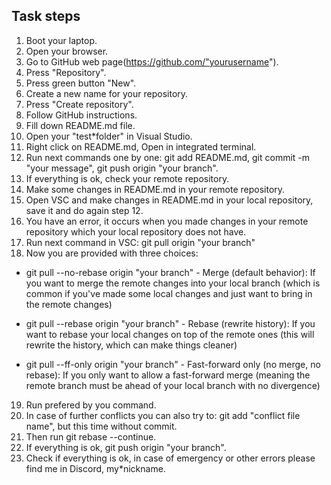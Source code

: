 ##  Task steps
1. Boot your laptop.
2. Open your browser.
3. Go to GitHub web page(https://github.com/"yourusername").
4. Press "Repository".
5. Press green button "New".
6. Create a new name for your repository.
7. Press "Create repository".
8. Follow GitHub instructions.
9. Fill down README.md file.
10. Open your "test*folder" in Visual Studio.
11. Right click on README.md, Open in integrated terminal.
12. Run next commands one by one: git add README.md, git commit -m "your message", git push origin "your branch".
13. If everything is ok, check your remote repository.
14. Make some changes in README.md in your remote repository.
15. Open VSC and make changes in README.md in your local repository, save it and do again step 12.
16. You have an error, it occurs when you made changes in your remote repository which your local repository does not have.
17. Run next command in VSC: git pull origin "your branch"
18. Now you are provided with three choices:

* git pull --no-rebase origin "your branch" - Merge (default behavior): If you want to merge the remote changes into your local branch (which is common if you've made some local changes and just want to bring in the remote changes)

* git pull --rebase origin "your branch" - Rebase (rewrite history): If you want to rebase your local changes on top of the remote ones (this will rewrite the history, which can make things cleaner)

* git pull --ff-only origin "your branch" - Fast-forward only (no merge, no rebase): If you only want to allow a fast-forward merge (meaning the remote branch must be ahead of your local branch with no divergence)

19. Run prefered by you command.
20. In case of further conflicts you can also try to: git add "conflict file name", but this time without commit.
21. Then run git rebase --continue.
22. If everything is ok, git push origin "your branch".
23. Check if everything is ok, in case of emergency or other errors please find me in Discord, my*nickname.
